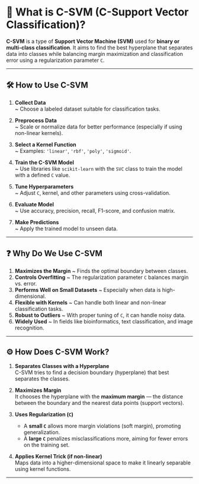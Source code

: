 # 🤖 What is C-SVM (C-Support Vector Classification)?

**C-SVM** is a type of **Support Vector Machine (SVM)** used for **binary or multi-class classification**. It aims to find the best hyperplane that separates data into classes while balancing margin maximization and classification error using a regularization parameter `C`.

---

## 🛠️ **How to Use C-SVM**

1. **Collect Data**  
   ~ Choose a labeled dataset suitable for classification tasks.

2. **Preprocess Data**  
   ~ Scale or normalize data for better performance (especially if using non-linear kernels).

3. **Select a Kernel Function**  
   ~ Examples: `'linear'`, `'rbf'`, `'poly'`, `'sigmoid'`.

4. **Train the C-SVM Model**  
   ~ Use libraries like `scikit-learn` with the `SVC` class to train the model with a defined `C` value.

5. **Tune Hyperparameters**  
   ~ Adjust `C`, kernel, and other parameters using cross-validation.

6. **Evaluate Model**  
   ~ Use accuracy, precision, recall, F1-score, and confusion matrix.

7. **Make Predictions**  
   ~ Apply the trained model to unseen data.

---

## ❓ **Why Do We Use C-SVM**

1. **Maximizes the Margin** ~ Finds the optimal boundary between classes.
2. **Controls Overfitting** ~ The regularization parameter `C` balances margin vs. error.
3. **Performs Well on Small Datasets** ~ Especially when data is high-dimensional.
4. **Flexible with Kernels** ~ Can handle both linear and non-linear classification tasks.
5. **Robust to Outliers** ~ With proper tuning of `C`, it can handle noisy data.
6. **Widely Used** ~ In fields like bioinformatics, text classification, and image recognition.

---

## ⚙️ **How Does C-SVM Work?**

1. **Separates Classes with a Hyperplane**  
   C-SVM tries to find a decision boundary (hyperplane) that best separates the classes.

2. **Maximizes Margin**  
   It chooses the hyperplane with the **maximum margin** — the distance between the boundary and the nearest data points (support vectors).

3. **Uses Regularization (`C`)**  
   - A **small `C`** allows more margin violations (soft margin), promoting generalization.  
   - A **large `C`** penalizes misclassifications more, aiming for fewer errors on the training set.

4. **Applies Kernel Trick (if non-linear)**  
   Maps data into a higher-dimensional space to make it linearly separable using kernel functions.

---

